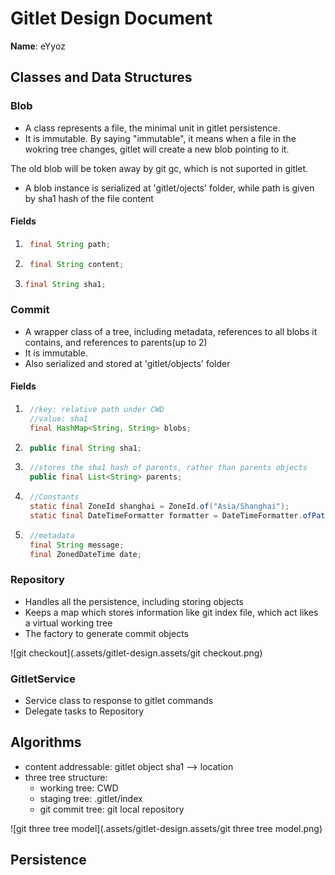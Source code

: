 # Gitlet Design Document

**Name**: eYyoz





## Classes and Data Structures

### Blob

- A class represents a file, the minimal unit in gitlet persistence.
- It is immutable. By saying "immutable", it means when a file in the wokring tree changes, gitlet will create a new blob pointing to it.

The old blob will be token away by git gc, which is not suported in gitlet.

- A blob instance is serialized at 'gitlet/ojects' folder, while path is given by sha1 hash of the file content



#### Fields

1. ```java
    final String path;
    ```

    

2. ```java
    final String content;
    ```



 3. ```java
    final String sha1;
    ```



### Commit

- A wrapper class of a tree, including metadata, references to all blobs it contains, and references to parents(up to 2)
- It is immutable.
- Also serialized and stored at 'gitlet/objects' folder



#### Fields

1. ```java
    //key: relative path under CWD
    //value: sha1
    final HashMap<String, String> blobs;
    ```

2. ```java
    public final String sha1;
    ```

    

3. ```java
    //stores the sha1 hash of parents, rather than parents objects
    public final List<String> parents;
    ```

     

4. ```java
    //Constants
    static final ZoneId shanghai = ZoneId.of("Asia/Shanghai");
    static final DateTimeFormatter formatter = DateTimeFormatter.ofPattern("dd-MM-yyyy HH:mm:ss");
    ```

     

5. ```java
    //metadata
    final String message;
    final ZonedDateTime date;
    ```

    

### Repository

- Handles all the persistence, including storing objects
- Keeps a map which stores information like git index file, which act likes a virtual working tree
- The factory to generate commit objects

![git checkout](.assets/gitlet-design.assets/git checkout.png)

### GitletService

- Service class to response to gitlet commands
- Delegate tasks to Repository



## Algorithms

- content addressable: gitlet object sha1 -->  location
- three tree structure:
    - working tree: CWD
    - staging tree: .gitlet/index
    - git commit tree: git local repository

![git three tree model](.assets/gitlet-design.assets/git three tree model.png)



## Persistence

